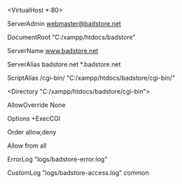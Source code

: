<VirtualHost *:80>

ServerAdmin webmaster@badstore.net

DocumentRoot "C:/xampp/htdocs/badstore"

ServerName www.badstore.net

ServerAlias badstore.net *.badstore.net

ScriptAlias /cgi-bin/ "C:/xampp/htdocs/badstore/cgi-bin/"

<Directory "C:/xampp/htdocs/badstore/cgi-bin">

AllowOverride None

Options +ExecCGI

Order allow,deny

Allow from all

</Directory>

ErrorLog "logs/badstore-error.log"

CustomLog "logs/badstore-access.log" common

</VirtualHost>